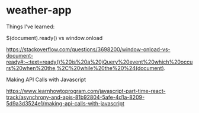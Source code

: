 # weather-app

Things I've learned:

$(document).ready() vs window.onload

https://stackoverflow.com/questions/3698200/window-onload-vs-document-ready#:~:text=ready()%20is%20a%20jQuery%20event%20which%20occurs%20when%20the,%2C%20while%20the%20%24(document).

Making API Calls with Javascript

https://www.learnhowtoprogram.com/javascript-part-time-react-track/asynchrony-and-apis-81b92804-5afe-4d1a-8209-5d9a3d3524e1/making-api-calls-with-javascript